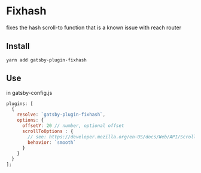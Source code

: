 # Fixhash

fixes the hash scroll-to function that is a known issue with reach router

## Install

`yarn add gatsby-plugin-fixhash`

## Use

in gatsby-config.js

```js
plugins: [
  {
    resolve: `gatsby-plugin-fixhash`,
    options: {
      offsetY: 20 // number, optional offset
      scrollToOptions : {
        // see: https://developer.mozilla.org/en-US/docs/Web/API/ScrollToOptions
        behavior: `smooth`
      }
    }
  }
];
```
